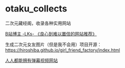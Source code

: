 # otaku_collects
二次元藏经阁，收录各种实用网站

[B站博主 -LKs- 《良心到难以置信的网站推荐》](https://xiangjianan.gitee.io/lks/)

生成二次元女友图片（但是我不会用）项目开源：
https://hiroshiba.github.io/girl_friend_factory/index.html

[人人都能拥有弹幕视频网站](https://github.com/Quandong-Zhang/banguimi-website)
